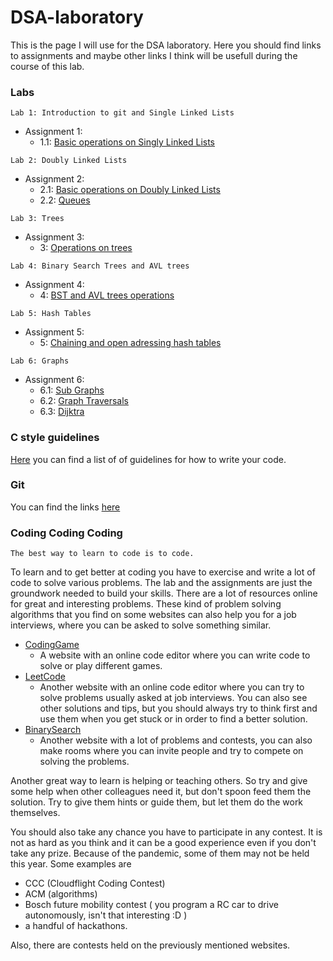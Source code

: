 # DSA-laboratory

This is the page I will use for the DSA laboratory. Here you should find links to assignments and maybe other links 
I think will be usefull during the course of this lab.

### Labs

```
Lab 1: Introduction to git and Single Linked Lists
```
* Assignment 1:
	- 1.1: [Basic operations on Singly Linked Lists](https://classroom.github.com/a/ZpU-nDvV)
	
```
Lab 2: Doubly Linked Lists
```
* Assignment 2:
	- 2.1: [Basic operations on Doubly Linked Lists](https://classroom.github.com/a/e_u-TbUB) 
	- 2.2: [Queues](https://classroom.github.com/a/3Ra8bUQo)
	
```
Lab 3: Trees
```
* Assignment 3:
	- 3: [Operations on trees](https://classroom.github.com/a/JAZOcZiP) 
```
Lab 4: Binary Search Trees and AVL trees
```
* Assignment 4:
	- 4: [BST and AVL trees operations](https://classroom.github.com/a/t-y9xx2U)
```
Lab 5: Hash Tables
```
* Assignment 5:
	- 5: [Chaining and open adressing hash tables](https://classroom.github.com/a/3KvNgs_r)

```
Lab 6: Graphs
```
* Assignment 6:
	- 6.1: [Sub Graphs](https://classroom.github.com/a/WBzAs3Nv)
	- 6.2: [Graph Traversals](https://classroom.github.com/a/2D1LSDHh)
	- 6.3: [Dijktra](https://classroom.github.com/a/GUK-FvWr) 


### C style guidelines
[Here](https://github.com/horneac/DSA-laboratory/tree/main/c-guidelines) you can find a list of of guidelines for how to write your code.

### Git

You can find the links [here](https://github.com/horneac/DSA-laboratory/tree/main/git)

### Coding Coding Coding
```
The best way to learn to code is to code.
```

To learn and to get better at coding you have to exercise and write a lot of code to solve various problems. The lab and the assignments are just the groundwork needed to build your skills.
There are a lot of resources online for great and interesting problems.
These kind of problem solving algorithms that you find on some websites can also help you for a job interviews, where you can be asked to solve something similar.

* [CodingGame](https://codingame.com)
	- A website with an online code editor where you can write code to solve or play different games.
* [LeetCode](https://leetcode.com)
	- Another website with an online code editor where you can try to solve problems usually asked at job interviews. You can also see other solutions and tips, but you should always try to think first and use them when you get stuck or in order to find a better solution.
* [BinarySearch](https://binarysearch.com/)
	- Another website with a lot of problems and contests, you can also make rooms where you can invite people and try to compete on solving the problems.

Another great way to learn is helping or teaching others. So try and give some help when other colleagues need it, but don't spoon feed them the solution. Try to give them hints or guide them, but let them do the work themselves.


You should also take any chance you have to participate in any contest. It is not as hard as you think and it can be a good experience even if you don't take any prize.
Because of the pandemic, some of them may not be held this year. Some examples are
* CCC (Cloudflight Coding Contest) 
* ACM (algorithms)
* Bosch future mobility contest ( you program a RC car to drive autonomously, isn't that interesting :D )
* a handful of hackathons.

Also, there are contests held on the previously mentioned websites.
